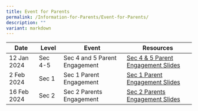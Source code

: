 ```yaml
---
title: Event for Parents
permalink: /Information-for-Parents/Event-for-Parents/
description: ""
variant: markdown
---
```

| Date | Level | Event |	Resources
| -------- | -------- | -------- | -------- |
| 12 Jan 2024  | Sec 4-5 | Sec 4 and 5 Parent Engagement | [Sec 4 & 5 Parent Engagement Slides](/files/Information%20for%20Parents/Sec_4_and_5_Parents_Engagement_2024.pdf) |
| 2 Feb 2024 | Sec 1 | Sec 1 Parent Engagement | [Sec 1 Parent Engagement Slides](/files/Information%20for%20Parents/2024_Sec_1_Parent_Engagement_2_Feb_compressed.pdf) |
| 16 Feb 2024 | Sec 2 | Sec 2 Parents Engagement | [Sec 2 Parents Engagement Slides](/files/Information%20for%20Parents/2024_Sec_2_Parent_Engagement_16_Feb_compressed.pdf)  |